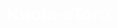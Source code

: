 # Kuota-eToro
<!DOCTYPE html>
<html lang="id">
<head>
    <meta charset="UTF-8">
    <meta name="viewport" content="width=device-width, initial-scale=1.0">
    <title>Tabel Kuota Investasi</title>
    <style>
        /* Global Styles */
        body {
            font-family: 'Poppins', sans-serif;
            background: url('https://assets.onecompiler.app/43baft393/43bafrz9s/%E2%80%94Pngtree%E2%80%94abstract%20wallpaper%20with%20bitcoin%20intertwined_15835147.jpg') center/cover no-repeat fixed;
            color: white;
            text-align: center;
            margin: 0;
            padding: 0;
        }

        .dark-mode {
            background: #121212;
            color: white;
        }

        /* Toggle Button */
        .toggle-container {
            position: absolute;
            top: 20px;
            right: 20px;
        }

        .toggle-btn {
            padding: 10px;
            background: #32CD32;
            color: white;
            border: none;
            cursor: pointer;
            font-weight: bold;
            border-radius: 5px;
            transition: background 0.3s ease;
        }

        .toggle-btn:hover {
            background: #228B22;
        }

        /* Input Container */
        .input-container {
            margin-top: 30px;
            padding: 20px;
            background-color: rgba(0, 0, 0, 0.7);
            border-radius: 15px;
            box-shadow: 0px 0px 15px rgba(0, 255, 127, 0.7);
            display: flex;
            justify-content: space-between;
            max-width: 450px;
            margin: 30px auto;
        }

        .input-container > div {
            width: 45%;
        }

        .input-container label {
            font-size: 16px;
            font-weight: bold;
            margin-bottom: 5px;
        }

        .input-container input {
            padding: 10px;
            font-size: 16px;
            width: 75%;
            text-align: center;
            border-radius: 5px;
            border: none;
            background-color: rgba(255, 255, 255, 0.3);
            color: white;
        }

        /* Container */
        .table-container {
            width: 150%;
            max-width: 1000px;
            margin: 30px auto;
            background: rgba(0, 0, 0, 0.7);
            padding: 30px;
            border-radius: 30px;
            box-shadow: 0px 0px 15px rgba(0, 255, 127, 0.7);
            position: relative;
            overflow: hidden;
        }

        /* Table Styling */
        table {
            width: 100%;
            border-collapse: collapse;
            background: rgba(255, 255, 255, 0.2);
            color: white;
            border-radius: 10px;
            overflow: hidden;
            margin-top: 10px;
        }

        th, td {
            border: 1px solid rgba(255, 255, 255, 0.2);
            padding: 12px;
            text-align: center;
        }

        th {
            background-color: rgba(50, 205, 50, 0.9);
            color: white;
        }

        .status-tersedia {
            color: #32CD32;
            font-weight: bold;
        }

        .status-tidak-tersedia {
            color: #FF4500;
            font-weight: bold;
        }

        /* Etoro Image */
        .etoro-image-container {
            width: 80%;
            max-width: 600px;
            margin: 20px auto;
        }

        .etoro-image-container img {
            width: 100%;
            border-radius: 10px;
        }
    </style>
</head>
<body>

<div class="toggle-container">
    <button class="toggle-btn" onclick="toggleDarkMode()">Toggle Dark Mode</button>
</div>

<!-- Form Input Kuota & Jumlah Investasi -->
<div class="input-container">
    <div>
        <label for="kuota1">Kuota 1:</label>
        <input type="number" id="kuota1" value="3" min="0" max="10" onchange="updateStatus(1)">
        <label for="kuota2">Kuota 2:</label>
        <input type="number" id="kuota2" value="2" min="0" max="10" onchange="updateStatus(2)">
        <label for="kuota3">Kuota 3:</label>
        <input type="number" id="kuota3" value="0" min="0" max="10" onchange="updateStatus(3)">
        <label for="kuota4">Kuota 4:</label>
        <input type="number" id="kuota4" value="4" min="0" max="10" onchange="updateStatus(4)">
        <label for="kuota5">Kuota 5:</label>
        <input type="number" id="kuota5" value="0" min="0" max="10" onchange="updateStatus(5)">
    </div>

    <div>
        <label for="jumlah1">Jumlah Investasi 1:</label>
        <input type="number" id="jumlah1" class="investment-input" value="8000000" onchange="updateJumlahInvestasi(1)">
        <label for="jumlah2">Jumlah Investasi 2:</label>
        <input type="number" id="jumlah2" class="investment-input" value="30000000" onchange="updateJumlahInvestasi(2)">
        <label for="jumlah3">Jumlah Investasi 3:</label>
        <input type="number" id="jumlah3" class="investment-input" value="50000000" onchange="updateJumlahInvestasi(3)">
        <label for="jumlah4">Jumlah Investasi 4:</label>
        <input type="number" id="jumlah4" class="investment-input" value="80000000" onchange="updateJumlahInvestasi(4)">
        <label for="jumlah5">Jumlah Investasi 5:</label>
        <input type="number" id="jumlah5" class="investment-input" value="100000000" onchange="updateJumlahInvestasi(5)">
    </div>
</div>

<div class="table-container">
    <h2>Kuota Investasi Online Cryptocurrency</h2>
    
    <!-- Gambar eToro -->
    <div class="etoro-image-container">
        <img src="https://assets.onecompiler.app/43baft393/43bafrz9s/eToro-Slashes-Spread-To-Bump-Up-Market-Liquidity.jpg" alt="eToro Logo">
    </div>

    <table>
        <thead>
            <tr>
                <th>TANGGAL</th>
                <th>JUMLAH INVESTASI</th>
                <th>KUOTA</th>
                <th>STATUS</th>
                <th>KETERANGAN</th>
            </tr>
        </thead>
        <tbody>
            <tr>
                <td id="tanggal1"></td>
                <td id="investasi1">Rp 8.000.000</td>
                <td id="kuota1-cell">3</td>
                <td id="status1" class="status-tersedia">✔</td>
                <td id="keterangan1" class="status-tersedia">TERSEDIA</td>
            </tr>
            <tr>
                <td id="tanggal2"></td>
                <td id="investasi2">Rp 30.000.000</td>
                <td id="kuota2-cell">2</td>
                <td id="status2" class="status-tersedia">✔</td>
                <td id="keterangan2" class="status-tersedia">TERSEDIA</td>
            </tr>
            <tr>
                <td id="tanggal3"></td>
                <td id="investasi3">Rp 50.000.000</td>
                <td id="kuota3-cell">0</td>
                <td id="status3" class="status-tidak-tersedia">✘</td>
                <td id="keterangan3" class="status-tidak-tersedia">TIDAK TERSEDIA</td>
            </tr>
            <tr>
                <td id="tanggal4"></td>
                <td id="investasi4">Rp 80.000.000</td>
                <td id="kuota4-cell">4</td>
                <td id="status4" class="status-tersedia">✔</td>
                <td id="keterangan4" class="status-tersedia">TERSEDIA</td>
            </tr>
            <tr>
                <td id="tanggal5"></td>
                <td id="investasi5">Rp 100.000.000</td>
                <td id="kuota5-cell">0</td>
                <td id="status5" class="status-tidak-tersedia">✘</td>
                <td id="keterangan5" class="status-tidak-tersedia">TIDAK TERSEDIA</td>
            </tr>
        </tbody>
    </table>
</div>

<script>
    function toggleDarkMode() {
        document.body.classList.toggle("dark-mode");
    }

    function updateStatus(row) {
        const kuota = document.getElementById(`kuota${row}`).value;
        const statusCell = document.getElementById(`status${row}`);
        const keteranganCell = document.getElementById(`keterangan${row}`);
        const kuotaCell = document.getElementById(`kuota${row}-cell`);

        if (kuota == 0) {
            statusCell.innerHTML = "✘";
            statusCell.className = "status-tidak-tersedia";
            keteranganCell.innerHTML = "TIDAK TERSEDIA";
            keteranganCell.className = "status-tidak-tersedia";
        } else if (kuota >= 1 && kuota <= 10) {
            statusCell.innerHTML = "✔";
            statusCell.className = "status-tersedia";
            keteranganCell.innerHTML = "TERSEDIA";
            keteranganCell.className = "status-tersedia";
        }

        kuotaCell.innerHTML = kuota;
    }

    function updateJumlahInvestasi(row) {
        const investasi = document.getElementById(`jumlah${row}`).value;
        const investasiCell = document.getElementById(`investasi${row}`);
        investasiCell.innerHTML = "Rp " + new Intl.NumberFormat().format(investasi);
    }

    // Set today's date in each row with the format DD-MM-YYYY
    const today = new Date();
    const formattedDate = today.getDate().toString().padStart(2, '0') + "-" + (today.getMonth() + 1).toString().padStart(2, '0') + "-" + today.getFullYear();
    document.getElementById("tanggal1").innerHTML = formattedDate;
    document.getElementById("tanggal2").innerHTML = formattedDate;
    document.getElementById("tanggal3").innerHTML = formattedDate;
    document.getElementById("tanggal4").innerHTML = formattedDate;
    document.getElementById("tanggal5").innerHTML = formattedDate;
</script>

</body>
</html>
